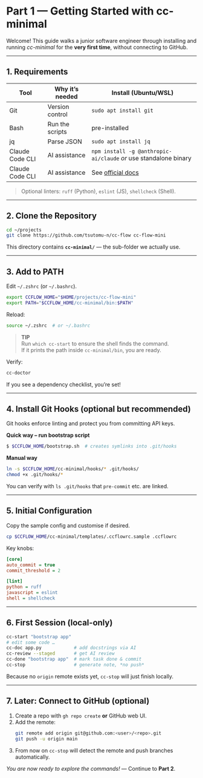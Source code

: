 # Part 1 — Getting Started with **cc-minimal**

Welcome! This guide walks a junior software engineer through installing and running *cc-minimal* for the **very first time**, without connecting to GitHub.

---

## 1. Requirements

| Tool | Why it’s needed | Install (Ubuntu/WSL) |
|------|-----------------|----------------------|
| Git  | Version control | `sudo apt install git`
| Bash | Run the scripts | pre-installed
| jq   | Parse JSON      | `sudo apt install jq` |
| Claude Code CLI | AI assistance | `npm install -g @anthropic-ai/claude` *or* use standalone binary |
| Claude Code CLI | AI assistance | See [official docs](https://docs.anthropic.com/…)

> Optional linters: `ruff` (Python), `eslint` (JS), `shellcheck` (Shell).

---

## 2. Clone the Repository

```bash
cd ~/projects
git clone https://github.com/tsutomu-n/cc-flow cc-flow-mini
```

This directory contains **`cc-minimal/`** — the sub-folder we actually use.

---

## 3. Add to PATH

Edit `~/.zshrc` (or `~/.bashrc`).

```bash
export CCFLOW_HOME="$HOME/projects/cc-flow-mini"
export PATH="$CCFLOW_HOME/cc-minimal/bin:$PATH"
```

Reload:

```bash
source ~/.zshrc  # or ~/.bashrc
```

> **TIP**  
> Run `which cc-start` to ensure the shell finds the command.  
> If it prints the path inside `cc-minimal/bin`, you are ready.

Verify:

```bash
cc-doctor
```
If you see a dependency checklist, you’re set!

---

## 4. Install Git Hooks (optional but recommended)

Git hooks enforce linting and protect you from committing API keys.

**Quick way – run bootstrap script**
```bash
$ $CCFLOW_HOME/bootstrap.sh  # creates symlinks into .git/hooks
```

**Manual way**
```bash
ln -s $CCFLOW_HOME/cc-minimal/hooks/* .git/hooks/
chmod +x .git/hooks/*
```
You can verify with `ls .git/hooks` that `pre-commit` etc. are linked.

---

## 5. Initial Configuration

Copy the sample config and customise if desired.

```bash
cp $CCFLOW_HOME/cc-minimal/templates/.ccflowrc.sample .ccflowrc
```

Key knobs:
```ini
[core]
auto_commit = true
commit_threshold = 2

[lint]
python = ruff
javascript = eslint
shell = shellcheck
```

---

## 6. First Session (local-only)

```bash
cc-start "bootstrap app"
# edit some code …
cc-doc app.py            # add docstrings via AI
cc-review --staged       # get AI review
cc-done "bootstrap app"  # mark task done & commit
cc-stop                  # generate note, *no push*
```

Because no `origin` remote exists yet, `cc-stop` will just finish locally.

---

## 7. Later: Connect to GitHub (optional)

1. Create a repo with `gh repo create` **or** GitHub web UI.
2. Add the remote:
   ```bash
   git remote add origin git@github.com:<user>/<repo>.git
   git push -u origin main
   ```
3. From now on `cc-stop` will detect the remote and push branches automatically.

*You are now ready to explore the commands!* — Continue to **Part 2**.
